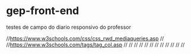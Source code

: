 # gep-front-end

testes de campo do diario responsivo do professor

//https://www.w3schools.com/css/css_rwd_mediaqueries.asp
//
//https://www.w3schools.com/tags/tag_col.asp
//
//
//
//
//
//
//
//
//
//
//
//